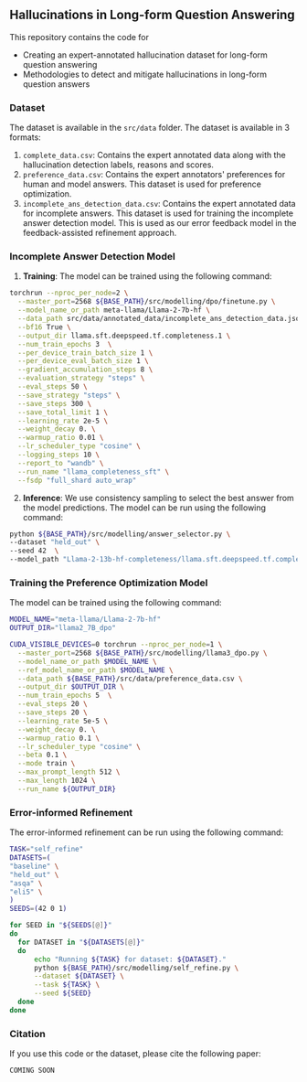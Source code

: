## Hallucinations in Long-form Question Answering 

This repository contains the code for 

* Creating an expert-annotated hallucination dataset for long-form question answering
* Methodologies to detect and mitigate hallucinations in long-form question answers


### Dataset
The dataset is available in the `src/data` folder. The dataset is available in 3 formats:

1. `complete_data.csv`: Contains the expert annotated data along with the hallucination detection labels, reasons and scores.
2. `preference_data.csv`: Contains the expert annotators' preferences for human and model answers. This dataset is used
for preference optimization.
3. `incomplete_ans_detection_data.csv`: Contains the expert annotated data for incomplete answers. This dataset is used for 
training the incomplete answer detection model. This is used as our error feedback model in the feedback-assisted refinement approach.


### Incomplete Answer Detection Model

1. **Training**: The model can be trained using the following command:

```bash
torchrun --nproc_per_node=2 \
  --master_port=2568 ${BASE_PATH}/src/modelling/dpo/finetune.py \
  --model_name_or_path meta-llama/Llama-2-7b-hf \
  --data_path src/data/annotated_data/incomplete_ans_detection_data.jsonl \
  --bf16 True \
  --output_dir llama.sft.deepspeed.tf.completeness.1 \
  --num_train_epochs 3  \
  --per_device_train_batch_size 1 \
  --per_device_eval_batch_size 1 \
  --gradient_accumulation_steps 8 \
  --evaluation_strategy "steps" \
  --eval_steps 50 \
  --save_strategy "steps" \
  --save_steps 300 \
  --save_total_limit 1 \
  --learning_rate 2e-5 \
  --weight_decay 0. \
  --warmup_ratio 0.01 \
  --lr_scheduler_type "cosine" \
  --logging_steps 10 \
  --report_to "wandb" \
  --run_name "llama_completeness_sft" \
  --fsdp "full_shard auto_wrap"
```

2. **Inference**: We use consistency sampling to select the best answer from the model predictions. The model can be run using the following command:

```bash
python ${BASE_PATH}/src/modelling/answer_selector.py \
--dataset "held_out" \
--seed 42  \
--model_path "Llama-2-13b-hf-completeness/llama.sft.deepspeed.tf.completeness.1" 
```


### Training the Preference Optimization Model
The model can be trained using the following command:

```bash 
MODEL_NAME="meta-llama/Llama-2-7b-hf"
OUTPUT_DIR="llama2_7B_dpo"

CUDA_VISIBLE_DEVICES=0 torchrun --nproc_per_node=1 \
  --master_port=2568 ${BASE_PATH}/src/modelling/llama3_dpo.py \
  --model_name_or_path $MODEL_NAME \
  --ref_model_name_or_path $MODEL_NAME \
  --data_path ${BASE_PATH}/src/data/preference_data.csv \
  --output_dir $OUTPUT_DIR \
  --num_train_epochs 5  \
  --eval_steps 20 \
  --save_steps 20 \
  --learning_rate 5e-5 \
  --weight_decay 0. \
  --warmup_ratio 0.1 \
  --lr_scheduler_type "cosine" \
  --beta 0.1 \
  --mode train \
  --max_prompt_length 512 \
  --max_length 1024 \
  --run_name ${OUTPUT_DIR}
```


### Error-informed Refinement
The error-informed refinement can be run using the following command:

```bash
TASK="self_refine"
DATASETS=(
"baseline" \
"held_out" \
"asqa" \
"eli5" \
)
SEEDS=(42 0 1)

for SEED in "${SEEDS[@]}"
do
  for DATASET in "${DATASETS[@]}"
  do
      echo "Running ${TASK} for dataset: ${DATASET}."
      python ${BASE_PATH}/src/modelling/self_refine.py \
      --dataset ${DATASET} \
      --task ${TASK} \
      --seed ${SEED}
  done
done
```

### Citation
If you use this code or the dataset, please cite the following paper:

```
COMING SOON
```